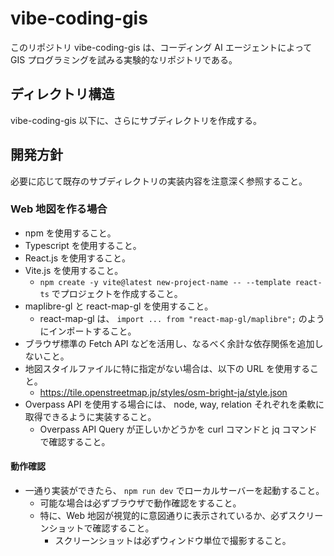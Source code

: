 # vibe-coding-gis

このリポジトリ vibe-coding-gis は、コーディング AI エージェントによって GIS プログラミングを試みる実験的なリポジトリである。

## ディレクトリ構造

vibe-coding-gis 以下に、さらにサブディレクトリを作成する。

## 開発方針

必要に応じて既存のサブディレクトリの実装内容を注意深く参照すること。

### Web 地図を作る場合

- npm を使用すること。
- Typescript を使用すること。
- React.js を使用すること。
- Vite.js を使用すること。
  - `npm create -y vite@latest new-project-name -- --template react-ts` でプロジェクトを作成すること。
- maplibre-gl と react-map-gl を使用すること。
  - react-map-gl は、 `import ... from "react-map-gl/maplibre";` のようにインポートすること。
- ブラウザ標準の Fetch API などを活用し、なるべく余計な依存関係を追加しないこと。
- 地図スタイルファイルに特に指定がない場合は、以下の URL を使用すること。
  - https://tile.openstreetmap.jp/styles/osm-bright-ja/style.json
- Overpass API を使用する場合には、 node, way, relation それぞれを柔軟に取得できるように実装すること。
  - Overpass API Query が正しいかどうかを curl コマンドと jq コマンドで確認すること。

#### 動作確認

- 一通り実装ができたら、 `npm run dev` でローカルサーバーを起動すること。
  - 可能な場合は必ずブラウザで動作確認をすること。
  - 特に、Web 地図が視覚的に意図通りに表示されているか、必ずスクリーンショットで確認すること。
    - スクリーンショットは必ずウィンドウ単位で撮影すること。
